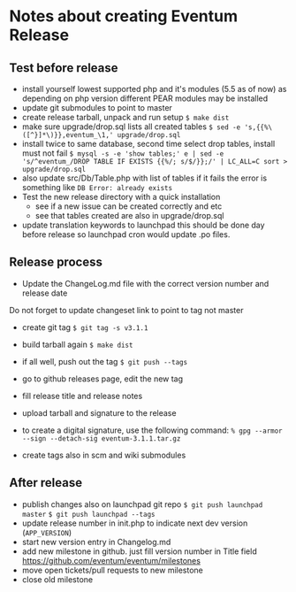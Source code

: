 Notes about creating Eventum Release
====================================

Test before release
-------------------

- install yourself lowest supported php and it's modules (5.5 as of now) as
  depending on php version different PEAR modules may be installed
- update git submodules to point to master
- create release tarball, unpack and run setup
`$ make dist`
- make sure upgrade/drop.sql lists all created tables
`$ sed -e 's,{{%\([^}]*\)}},eventum_\1,' upgrade/drop.sql`
- install twice to same database, second time select drop tables, install must not fail
`$ mysql -s -e 'show tables;' e | sed -e 's/^eventum_/DROP TABLE IF EXISTS {{%/; s/$/}};/' | LC_ALL=C sort > upgrade/drop.sql`
- also update src/Db/Table.php with list of tables
if it fails the error is something like `DB Error: already exists`
- Test the new release directory with a quick installation
  * see if a new issue can be created correctly and etc
  * see that tables created are also in upgrade/drop.sql
- update translation keywords to launchpad
this should be done day before release so launchpad cron would update .po files.

Release process
---------------

- Update the ChangeLog.md file with the correct version number and release date

Do not forget to update changeset link to point to tag not master

- create git tag
`$ git tag -s v3.1.1`

- build tarball again
`$ make dist`

- if all well, push out the tag
`$ git push --tags`

- go to github releases page, edit the new tag
- fill release title and release notes
- upload tarball and signature to the release
- to create a digital signature, use the following command:
`% gpg --armor --sign --detach-sig eventum-3.1.1.tar.gz`
- create tags also in scm and wiki submodules

After release
-------------

- publish changes also on launchpad git repo
`$ git push launchpad master`
`$ git push launchpad --tags`
- update release number in init.php to indicate next dev version (`APP_VERSION`)
- start new version entry in Changelog.md
- add new milestone in github. just fill version number in Title field https://github.com/eventum/eventum/milestones
- move open tickets/pull requests to new milestone
- close old milestone
